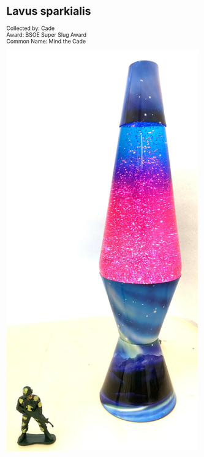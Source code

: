 # Lavus sparkialis


Collected by: Cade  
Award: BSOE Super Slug Award    
Common Name: Mind the Cade 

<img src='IMG_9671.jpg' alt='IMG_9671' width='500'/>
